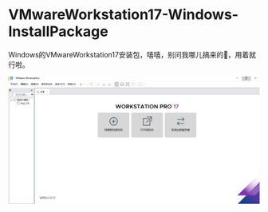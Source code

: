 # VMwareWorkstation17-Windows-InstallPackage

Windows的VMwareWorkstation17安装包，嘻嘻，别问我哪儿搞来的🤭，用着就行啦。

![](https://github.com/YURLAK/VMwareWorkstation17-Windows-InstallPackage/blob/d2dd8ad9b63007add02f8ff41d94d911dea29580/screenshot.png)
